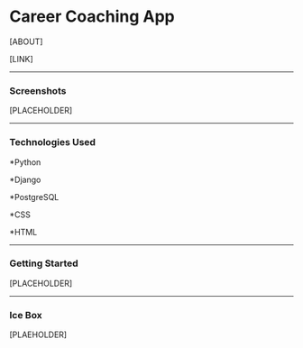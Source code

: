 # Career Coaching App

[ABOUT]

[LINK]

----------------------------------------

### Screenshots

[PLACEHOLDER]

----------------------------------------

### Technologies Used

*Python

*Django

*PostgreSQL

*CSS

*HTML

----------------------------------------

### Getting Started

[PLACEHOLDER]

----------------------------------------

### Ice Box

[PLAEHOLDER]



